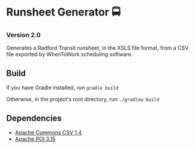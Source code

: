 # Runsheet Generator :oncoming_bus:
### Version 2.0
Generates a Radford Transit runsheet, in the XSLS file format, from a CSV file exported by WhenToWork scheduling software.

## Build
If you have Gradle installed, run `gradle build`

Otherwise, in the project's root directory, run `./gradlew build`

## Dependencies
- [Apache Commons CSV 1.4](https://commons.apache.org/proper/commons-csv/)
- [Apache POI 3.15](https://poi.apache.org)

